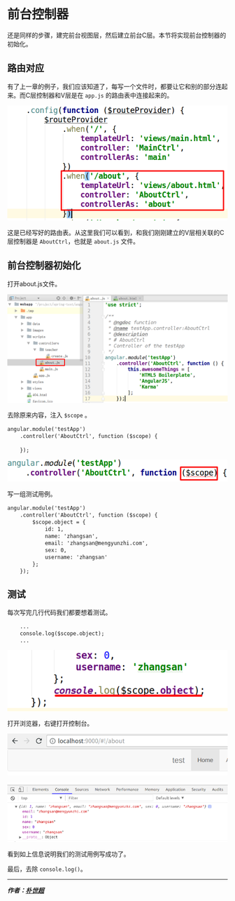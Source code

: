# 前台控制器

还是同样的步骤，建完前台视图层，然后建立前台C层。本节将实现前台控制器的初始化。

## 路由对应

有了上一章的例子，我们应该知道了，每写一个文件时，都要让它和别的部分连起来。而C层控制器和V层是在 `app.js` 的路由表中连接起来的。

![](image/2017-11-17.1.png)

这是已经写好的路由表。从这里我们可以看到，和我们刚刚建立的V层相关联的C层控制器是 `AboutCtrl`，也就是 `about.js` 文件。

## 前台控制器初始化

打开about.js文件。

![](image/2017-11-17.2.png)

去除原来内容，注入 `$scope` 。

```angularjs
angular.module('testApp')
    .controller('AboutCtrl', function ($scope) {

    });
```

![](image/2017-11-17.3.png)

写一组测试用例。

```angularjs
angular.module('testApp')
    .controller('AboutCtrl', function ($scope) {
        $scope.object = {
            id: 1,
            name: 'zhangsan',
            email: 'zhangsan@mengyunzhi.com',
            sex: 0,
            username: 'zhangsan'
        };
    });
```

## 测试

每次写完几行代码我们都要想着测试。

```angularjs
    ...
    console.log($scope.object);
    ...
```

![](image/2017-11-17.4.png)

打开浏览器，右键打开控制台。

![](image/2017-11-17.5.png)

![](image/2017-11-17.6.png)

看到如上信息说明我们的测试用例写成功了。

最后，去除 `console.log()`。

-----------

***作者：[朴世超](www.mengyunzhi.com)***